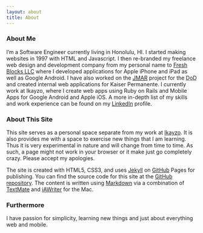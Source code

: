 ```yaml
---
layout: about
title: About
---
```


### About Me
I’m a Software Engineer currently living in Honolulu, HI. I started making websites in 1997 with HTML and Javascript. I then re-branded my freelance web design and development company from my personal name to <a href="http://freshblocks.com">Fresh Blocks LLC</a> where I developed applications for Apple iPhone and iPad as well as Google Android. I have also worked on the <a href="http://www.almc.army.mil/alog/issues/MarApr04/Joint_Medical_Asset.htm"><abbr title="Joint Medical Asset Repository">JMAR</abbr></a> project for the <abbr title="Department of Defense">DoD</abbr> and created internal web applications for Kaiser Permanente. I currently work at Ikayzo, where I create web apps using Ruby on Rails and Mobile Apps for Google Android and Apple iOS. A more in-depth list of my skills and work experience can be found on my <a href="http://www.linkedin.com/in/johntwang">LinkedIn</a> profile.

### About This Site
This site serves as a personal space separate from my work at <a href="http://ikayzo.com">Ikayzo</a>. It is also provides me with a space to exercise new things that I am learning. Thus it is very experimental in nature and will change from time to time. As such, a page might not work in your browser or it make just go completely crazy. Please accept my apologies.

The site is created with HTML5, CSS3, and uses <a href="http://jekyllrb.com">Jekyll</a> on <a href="https://github.com">GitHub</a> Pages for publishing. You can find the source code for this site at the <a href="https://github.com/jwang/jwang.github.com">GitHub repository</a>. The content is written using <a href="http://daringfireball.net/projects/markdown/">Markdown</a> via a combination of <a href="http://macromates.com">TextMate</a> and <a href="http://www.iawriter.com/">iAWriter</a> for the Mac.

### Furthermore
I have passion for simplicity, learning new things and just about everything web and mobile.